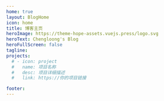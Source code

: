 ```yaml
---
home: true
layout: BlogHome
icon: home
title: 博客主页
heroImage: https://theme-hope-assets.vuejs.press/logo.svg
heroText: Chengloong's Blog
heroFullScreen: false
tagline: 
projects:
  # - icon: project
  #   name: 项目名称
  #   desc: 项目详细描述
  #   link: https://你的项目链接

footer: 
---
```

